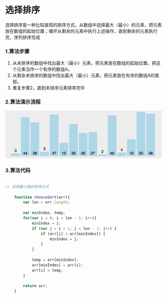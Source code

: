 # 选择排序

选择排序是一种比较直观的排序方式。从数组中选择最大（最小）的元素，把元素放在数组的起始位置；循环从剩余的元素中执行上述操作，直到剩余的元素执行完，序列排序完成


### 1.算法步骤

1. 从未排序的数组中找出最大（最小）元素，把元素放在数组的起始位置。把这个元素当作一个有序的数组A。
2. 从剩余未排序的数组中找出最大（最小）元素，把元素放在有序的数组A的尾部。
3. 重复步骤2，直到未排序元素排序完毕


### 2.算法演示流程

![Chooce Sort](https://raw.githubusercontent.com/FlameDream/Learn_Algorithm/main/resource/selectionSort_img.gif)



### 3.算法代码

```javascript

// 选择最小值的排序方式

	function chooceSort(arr){
		var len = arr.length;

		var minIndex, temp;
		for(var i = 0; i < len - 1; i++){
			minIndex = i;
			if (var j = i + 1; j < len - 1; j++) {
				if (arr[j] < arr[minIndex]) {
					minIndex = j;
				}
			}

			temp = arr[minIndex];
			arr[minIndex] = arr[i];
			arr[i] = temp;
		}

		return arr;
	}


```
